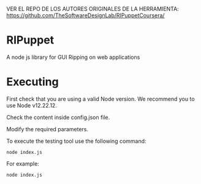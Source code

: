 VER EL REPO DE LOS AUTORES ORIGINALES DE LA HERRAMIENTA: https://github.com/TheSoftwareDesignLab/RIPuppetCoursera/

# RIPuppet
A node js library for GUI Ripping on web applications

# Executing

First check that you are using a valid Node version. We recommend you to use Node v12.22.12.

Check the content inside config.json file.

Modify the required parameters.

To execute the testing tool use the following command:

```
node index.js

```

For example:

```
node index.js

```

